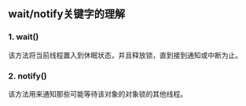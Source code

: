 ## wait/notify关键字的理解

### 1. wait()

   该方法将当前线程置入到休眠状态，并且释放锁，直到接到通知或中断为止。

### 2. notify()

   该方法用来通知那些可能等待该对象的对象锁的其他线程。

